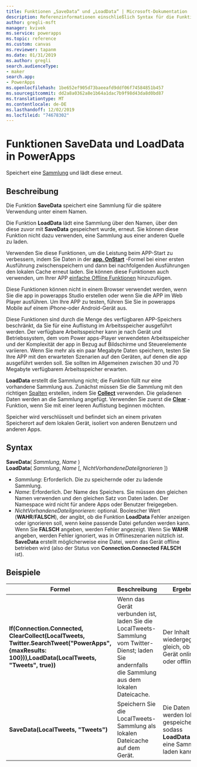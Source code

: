 ```yaml
---
title: Funktionen „SaveData“ und „LoadData“ | Microsoft-Dokumentation
description: Referenzinformationen einschließlich Syntax für die Funktionen SaveData und LoadData in PowerApps
author: gregli-msft
manager: kvivek
ms.service: powerapps
ms.topic: reference
ms.custom: canvas
ms.reviewer: tapanm
ms.date: 01/31/2019
ms.author: gregli
search.audienceType:
- maker
search.app:
- PowerApps
ms.openlocfilehash: 1be652ef905d73baeeafd9ddf06f74584851b457
ms.sourcegitcommit: dd2a8a0362a8e1b64a1dac7b9f98d43da8d0bd87
ms.translationtype: MT
ms.contentlocale: de-DE
ms.lasthandoff: 12/02/2019
ms.locfileid: "74678302"
---
```

# <a name="savedata-and-loaddata-functions-in-powerapps"></a>Funktionen SaveData und LoadData in PowerApps
Speichert eine [Sammlung](../working-with-data-sources.md#collections) und lädt diese erneut.

## <a name="description"></a>Beschreibung
Die Funktion **SaveData** speichert eine Sammlung für die spätere Verwendung unter einem Namen.  

Die Funktion **LoadData** lädt eine Sammlung über den Namen, über den diese zuvor mit **SaveData** gespeichert wurde, erneut. Sie können diese Funktion nicht dazu verwenden, eine Sammlung aus einer anderen Quelle zu laden.  

Verwenden Sie diese Funktionen, um die Leistung beim APP-Start zu verbessern, indem Sie Daten in der **[app. OnStart](../controls/control-screen.md#additional-properties)** -Formel bei einer ersten Ausführung zwischenspeichern und dann bei nachfolgenden Ausführungen den lokalen Cache erneut laden. Sie können diese Funktionen auch verwenden, um Ihrer APP [einfache Offline Funktionen](../offline-apps.md) hinzuzufügen.

Diese Funktionen können nicht in einem Browser verwendet werden, wenn Sie die app in powerapps Studio erstellen oder wenn Sie die APP im Web Player ausführen. Um Ihre APP zu testen, führen Sie Sie in powerapps Mobile auf einem iPhone-oder Android-Gerät aus.

Diese Funktionen sind durch die Menge des verfügbaren APP-Speichers beschränkt, da Sie für eine Auflistung im Arbeitsspeicher ausgeführt werden. Der verfügbare Arbeitsspeicher kann je nach Gerät und Betriebssystem, dem vom Power apps-Player verwendeten Arbeitsspeicher und der Komplexität der app in Bezug auf Bildschirme und Steuerelemente variieren. Wenn Sie mehr als ein paar Megabyte Daten speichern, testen Sie Ihre APP mit den erwarteten Szenarien auf den Geräten, auf denen die app ausgeführt werden soll. Sie sollten im Allgemeinen zwischen 30 und 70 Megabyte verfügbarem Arbeitsspeicher erwarten.  

**LoadData** erstellt die Sammlung nicht; die Funktion füllt nur eine vorhandene Sammlung aus. Zunächst müssen Sie die Sammlung mit den richtigen [Spalten](../working-with-tables.md#columns) erstellen, indem Sie **[Collect](function-clear-collect-clearcollect.md)** verwenden. Die geladenen Daten werden an die Sammlung angefügt. Verwenden Sie zuerst die **[Clear](function-clear-collect-clearcollect.md)** -Funktion, wenn Sie mit einer leeren Auflistung beginnen möchten.

Speicher wird verschlüsselt und befindet sich an einem privaten Speicherort auf dem lokalen Gerät, isoliert von anderen Benutzern und anderen Apps.

## <a name="syntax"></a>Syntax
**SaveData**( *Sammlung*, *Name* )<br>**LoadData**( *Sammlung*, *Name* [, *NichtVorhandeneDateiIgnorieren* ])

* *Sammlung*: Erforderlich.  Die zu speichernde oder zu ladende Sammlung.
* *Name*: Erforderlich.  Der Name des Speichers. Sie müssen den gleichen Namen verwenden und den gleichen Satz von Daten laden. Der Namespace wird nicht für andere Apps oder Benutzer freigegeben.
* *NichtVorhandeneDateiIgnorieren*: optional. Boolescher Wert (**WAHR**/**FALSCH**), der angibt, ob die Funktion **LoadData** Fehler anzeigen oder ignorieren soll, wenn keine passende Datei gefunden werden kann. Wenn Sie **FALSCH** angeben, werden Fehler angezeigt. Wenn Sie **WAHR** angeben, werden Fehler ignoriert, was in Offlineszenarien nützlich ist. **SaveData** erstellt möglicherweise eine Datei, wenn das Gerät offline betrieben wird (also der Status von **Connection.Connected** **FALSCH** ist).

## <a name="examples"></a>Beispiele

| Formel | Beschreibung | Ergebnis |
| --- | --- | --- |
| **If(Connection.Connected, ClearCollect(LocalTweets, Twitter.SearchTweet("PowerApps", {maxResults: 100})),LoadData(LocalTweets, "Tweets", true))** |Wenn das Gerät verbunden ist, laden Sie die LocalTweets-Sammlung vom Twitter-Dienst; laden Sie andernfalls die Sammlung aus dem lokalen Dateicache. |Der Inhalt wird wiedergegeben, gleich, ob das Gerät online oder offline ist. |
| **SaveData(LocalTweets, "Tweets")** |Speichern Sie die LocalTweets-Sammlung als lokalen Dateicache auf dem Gerät. |Die Daten werden lokal gespeichert, sodass **LoadData** sie in eine Sammlung laden kann. |

